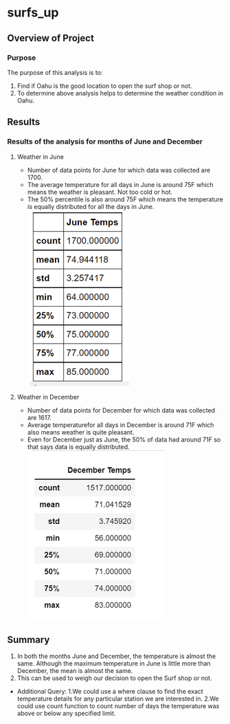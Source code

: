 # surfs_up

## Overview of Project

### Purpose
The purpose of this analysis is to:
1. Find if Oahu is the good location to open the surf shop or not. 
2. To determine above analysis helps to determine the weather condition in Oahu. 

## Results

### Results of the analysis for months of June and December
1. Weather in June
	- Number of data points for June for which data was collected are 1700.
	- The average temperature for all days in June is around 75F which means the weather is pleasant. Not too cold or hot.
	- The 50% percentile is also around 75F which means the temperature is equally distributed for all the days in June.
	![](./Resources/June_Temp.PNG)


2. Weather in December
	- Number of data points for December for which data was collected are 1617.
	- Average temperaturefor all days in December is around 71F which also means weather is quite pleasant. 
	- Even for December just as June, the 50% of data had around 71F so that says data is equally distributed.
	![](./Resources/December_Temp.PNG)

## Summary 

1. In both the months June and December, the temperature is almost the same. Although the maximum temperature in June is little more
   than December, the mean is almost the same. 
2. This can be used to weigh our decision to open the Surf shop or not. 

- Additional Query:
1.We could use a where clause to find the exact temperature details for any particular station we are interested in. 
2.We could use count function to count number of days the temperature was above or below any specified limit. 
